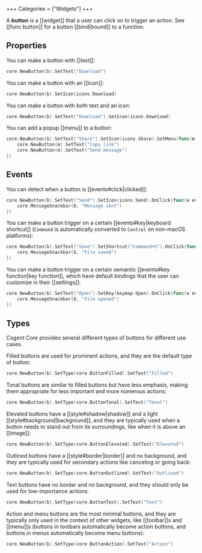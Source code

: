 +++
Categories = ["Widgets"]
+++

A **button** is a [[widget]] that a user can click on to trigger an action. See [[func button]] for a button [[bind|bound]] to a function.

## Properties

You can make a button with [[text]]:

```Go
core.NewButton(b).SetText("Download")
```

You can make a button with an [[icon]]:

```Go
core.NewButton(b).SetIcon(icons.Download)
```

You can make a button with both text and an icon:

```Go
core.NewButton(b).SetText("Download").SetIcon(icons.Download)
```

You can add a popup [[menu]] to a button:

```Go
core.NewButton(b).SetText("Share").SetIcon(icons.Share).SetMenu(func(m *core.Scene) {
    core.NewButton(m).SetText("Copy link")
    core.NewButton(m).SetText("Send message")
})
```

## Events

You can detect when a button is [[events#click|clicked]]:

```Go
core.NewButton(b).SetText("Send").SetIcon(icons.Send).OnClick(func(e events.Event) {
    core.MessageSnackbar(b, "Message sent")
})
```

You can make a button trigger on a certain [[events#key|keyboard shortcut]] (`Command` is automatically converted to `Control` on non-macOS platforms):

```Go
core.NewButton(b).SetText("Save").SetShortcut("Command+S").OnClick(func(e events.Event) {
    core.MessageSnackbar(b, "File saved")
})
```

You can make a button trigger on a certain semantic [[events#key function|key function]], which have default bindings that the user can customize in their [[settings]]:

```Go
core.NewButton(b).SetText("Open").SetKey(keymap.Open).OnClick(func(e events.Event) {
    core.MessageSnackbar(b, "File opened")
})
```

## Types

Cogent Core provides several different types of buttons for different use cases.

Filled buttons are used for prominent actions, and they are the default type of button:

```Go
core.NewButton(b).SetType(core.ButtonFilled).SetText("Filled")
```

Tonal buttons are similar to filled buttons but have less emphasis, making them appropriate for less important and more numerous actions:

```Go
core.NewButton(b).SetType(core.ButtonTonal).SetText("Tonal")
```

Elevated buttons have a [[style#shadow|shadow]] and a light [[style#background|background]], and they are typically used when a button needs to stand out from its surroundings, like when it is above an [[image]]:

```Go
core.NewButton(b).SetType(core.ButtonElevated).SetText("Elevated")
```

Outlined buttons have a [[style#border|border]] and no background, and they are typically used for secondary actions like canceling or going back:

```Go
core.NewButton(b).SetType(core.ButtonOutlined).SetText("Outlined")
```

Text buttons have no border and no background, and they should only be used for low-importance actions:

```Go
core.NewButton(b).SetType(core.ButtonText).SetText("Text")
```

Action and menu buttons are the most minimal buttons, and they are typically only used in the context of other widgets, like [[toolbar]]s and [[menu]]s (buttons in toolbars automatically become action buttons, and buttons in menus automatically become menu buttons):

```Go
core.NewButton(b).SetType(core.ButtonAction).SetText("Action")
```

